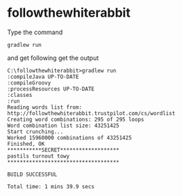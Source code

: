 # followthewhiterabbit
Type the command

    gradlew run

and get following get the output 

    C:\followthewhiterabbit>gradlew run
    :compileJava UP-TO-DATE
    :compileGroovy
    :processResources UP-TO-DATE
    :classes
    :run
    Reading words list from: http://followthewhiterabbit.trustpilot.com/cs/wordlist
    Creating word combinations: 295 of 295 loops
    Word combination list size: 43251425
    Start crunching...
    Worked 15960000 combinations of 43251425
    Finished, OK
    ***********SECRET*******************
    pastils turnout towy
    ************************************

    BUILD SUCCESSFUL

    Total time: 1 mins 39.9 secs
